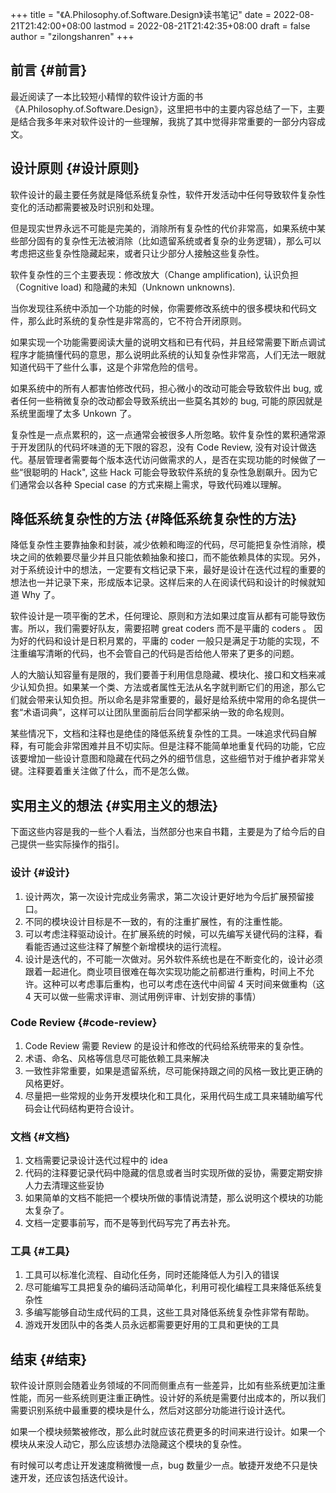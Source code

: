 +++
title = "《A.Philosophy.of.Software.Design》读书笔记"
date = 2022-08-21T21:42:00+08:00
lastmod = 2022-08-21T21:42:35+08:00
draft = false
author = "zilongshanren"
+++

## 前言 {#前言}

最近阅读了一本比较短小精悍的软件设计方面的书《A.Philosophy.of.Software.Design》，这里把书中的主要内容总结了一下，主要是结合我多年来对软件设计的一些理解，我挑了其中觉得非常重要的一部分内容成文。


## 设计原则 {#设计原则}

软件设计的最主要任务就是降低系统复杂性，软件开发活动中任何导致软件复杂性变化的活动都需要被及时识别和处理。

但是现实世界永远不可能是完美的，消除所有复杂性的代价非常高，如果系统中某些部分固有的复杂性无法被消除（比如遗留系统或者复杂的业务逻辑），那么可以考虑把这些复杂性隐藏起来，或者只让少部分人接触这些复杂性。

软件复杂性的三个主要表现：修改放大（Change amplification), 认识负担（Cognitive load) 和隐藏的未知（Unknown unknowns).

当你发现往系统中添加一个功能的时候，你需要修改系统中的很多模块和代码文件，那么此时系统的复杂性是非常高的，它不符合开闭原则。

如果实现一个功能需要阅读大量的说明文档和已有代码，并且经常需要下断点调试程序才能搞懂代码的意思，那么说明此系统的认知复杂性非常高，人们无法一眼就知道代码干了些什么事，这是个非常危险的信号。

如果系统中的所有人都害怕修改代码，担心微小的改动可能会导致软件出 bug, 或者任何一些稍微复杂的改动都会导致系统出一些莫名其妙的 bug, 可能的原因就是系统里面埋了太多 Unkown 了。

复杂性是一点点累积的，这一点通常会被很多人所忽略。软件复杂性的累积通常源于开发团队的代码坏味道的无下限的容忍，没有 Code Review, 没有对设计做迭代。基层管理者需要每个版本迭代访问做需求的人，是否在实现功能的时候做了一些“很聪明的 Hack", 这些 Hack 可能会导致软件系统的复杂性急剧飙升。因为它们通常会以各种 Special case 的方式来糊上需求，导致代码难以理解。


## 降低系统复杂性的方法 {#降低系统复杂性的方法}

降低复杂性主要靠抽象和封装，减少依赖和晦涩的代码，尽可能把复杂性消除，模块之间的依赖要尽量少并且只能依赖抽象和接口，而不能依赖具体的实现。另外，对于系统设计中的想法，一定要有文档记录下来，最好是设计在迭代过程的重要的想法也一并记录下来，形成版本记录。这样后来的人在阅读代码和设计的时候就知道 Why 了。

软件设计是一项平衡的艺术，任何理论、原则和方法如果过度盲从都有可能导致伤害。所以，我们需要好队友，需要招聘 great coders 而不是平庸的 coders 。 因为好的代码和设计是日积月累的，平庸的 coder 一般只是满足于功能的实现，不注重编写清晰的代码，也不会管自己的代码是否给他人带来了更多的问题。

人的大脑认知容量有是限的，我们要善于利用信息隐藏、模块化、接口和文档来减少认知负担。如果某一个类、方法或者属性无法从名字就判断它们的用途，那么它们就会带来认知负担。所以命名是非常重要的，最好是给系统中常用的命名提供一套“术语词典”，这样可以让团队里面前后台同学都采纳一致的命名规则。

某些情况下，文档和注释也是绝佳的降低系统复杂性的工具。一味追求代码自解释，有可能会非常困难并且不切实际。但是注释不能简单地重复代码的功能，它应该要增加一些设计意图和隐藏在代码之外的细节信息，这些细节对于维护者非常关键。注释要着重关注做了什么，而不是怎么做。


## 实用主义的想法 {#实用主义的想法}

下面这些内容是我的一些个人看法，当然部分也来自书籍，主要是为了给今后的自己提供一些实际操作的指引。


### 设计 {#设计}

1.  设计两次，第一次设计完成业务需求，第二次设计更好地为今后扩展预留接口。
2.  不同的模块设计目标是不一致的，有的注重扩展性，有的注重性能。
3.  可以考虑注释驱动设计。在扩展系统的时候，可以先编写关键代码的注释，看看能否通过这些注释了解整个新增模块的运行流程。
4.  设计是迭代的，不可能一次做对。另外软件系统也是在不断变化的，设计必须跟着一起进化。商业项目很难在每次实现功能之前都进行重构，时间上不允许。这种可以考虑事后重构，也可以考虑在迭代中间留 4 天时间来做重构（这 4 天可以做一些需求评审、测试用例评审、计划安排的事情）


### Code Review {#code-review}

1.  Code Review 需要 Review 的是设计和修改的代码给系统带来的复杂性。
2.  术语、命名、风格等信息尽可能依赖工具来解决
3.  一致性非常重要，如果是遗留系统，尽可能保持跟之间的风格一致比更正确的风格更好。
4.  尽量把一些常规的业务开发模块化和工具化，采用代码生成工具来辅助编写代码会让代码结构更符合设计。


### 文档 {#文档}

1.  文档需要记录设计迭代过程中的 idea
2.  代码的注释要记录代码中隐藏的信息或者当时实现所做的妥协，需要定期安排人力去清理这些妥协
3.  如果简单的文档不能把一个模块所做的事情说清楚，那么说明这个模块的功能太复杂了。
4.  文档一定要事前写，而不是等到代码写完了再去补充。


### 工具 {#工具}

1.  工具可以标准化流程、自动化任务，同时还能降低人为引入的错误
2.  尽可能编写工具把复杂的编码活动简单化，利用可视化编程工具来降低系统复杂性
3.  多编写能够自动生成代码的工具，这些工具对降低系统复杂性非常有帮助。
4.  游戏开发团队中的各类人员永远都需要更好用的工具和更快的工具


## 结束 {#结束}

软件设计原则会随着业务领域的不同而侧重点有一些差异，比如有些系统更加注重性能，而另一些系统则更注重正确性。设计好的系统是需要付出成本的，所以我们需要识别系统中最重要的模块是什么，然后对这部分功能进行设计迭代。

如果一个模块频繁被修改，那么此时就应该花费更多的时间来进行设计。如果一个模块从来没人动它，那么应该想办法隐藏这个模块的复杂性。

有时候可以考虑让开发速度稍微慢一点，bug 数量少一点。敏捷开发绝不只是快速开发，还应该包括迭代设计。

